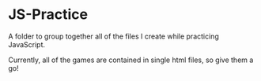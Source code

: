 # JS-Practice

A folder to group together all of the files I create while practicing JavaScript. 

Currently, all of the games are contained in single html files, so give them a go!
